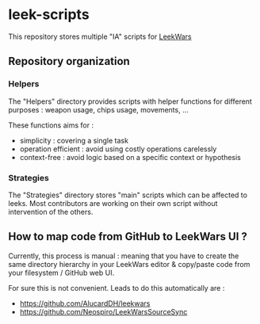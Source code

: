 # leek-scripts

This repository stores multiple "IA" scripts for [LeekWars](https://leekwars.com)

## Repository organization

### Helpers

The "Helpers" directory provides scripts with helper functions
for different purposes : weapon usage, chips usage, movements, ...

These functions aims for :

* simplicity : covering a single task
* operation efficient : avoid using costly operations carelessly
* context-free : avoid logic based on a specific context or hypothesis

### Strategies

The "Strategies" directory stores "main" scripts which can be affected to leeks.
Most contributors are working on their own script without intervention of the others.

## How to map code from GitHub to LeekWars UI ?

Currently, this process is manual : meaning that you have to create the same 
directory hierarchy in your LeekWars editor & copy/paste code from your filesystem / GitHub web UI.
 
For sure this is not convenient.
Leads to do this automatically are :

* https://github.com/AlucardDH/leekwars
* https://github.com/Neospiro/LeekWarsSourceSync